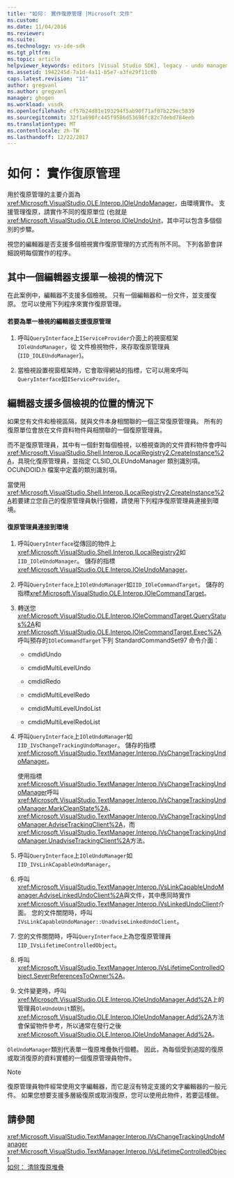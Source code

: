 ```yaml
---
title: "如何： 實作復原管理 |Microsoft 文件"
ms.custom: 
ms.date: 11/04/2016
ms.reviewer: 
ms.suite: 
ms.technology: vs-ide-sdk
ms.tgt_pltfrm: 
ms.topic: article
helpviewer_keywords: editors [Visual Studio SDK], legacy - undo management
ms.assetid: 1942245d-7a1d-4a11-b5e7-a3fe29f11c0b
caps.latest.revision: "11"
author: gregvanl
ms.author: gregvanl
manager: ghogen
ms.workload: vssdk
ms.openlocfilehash: cf57b24d81e193294f5ab90f71af07b229ec5839
ms.sourcegitcommit: 32f1a690fc445f9586d53698fc82c7debd784eeb
ms.translationtype: MT
ms.contentlocale: zh-TW
ms.lasthandoff: 12/22/2017
---
```

# <a name="how-to-implement-undo-management"></a>如何： 實作復原管理
用於復原管理的主要介面為<xref:Microsoft.VisualStudio.OLE.Interop.IOleUndoManager>，由環境實作。 支援管理復原，請實作不同的復原單位 (也就是<xref:Microsoft.VisualStudio.OLE.Interop.IOleUndoUnit>，其中可以包含多個個別的步驟。  
  
 視您的編輯器是否支援多個檢視實作復原管理的方式而有所不同。 下列各節會詳細說明每個實作的程序。  
  
## <a name="cases-where-an-editor-supports-a-single-view"></a>其中一個編輯器支援單一檢視的情況下  
 在此案例中，編輯器不支援多個檢視。 只有一個編輯器和一份文件，並支援復原。 您可以使用下列程序來實作復原管理。  
  
#### <a name="to-support-undo-management-for-a-single-view-editor"></a>若要為單一檢視的編輯器支援復原管理  
  
1.  呼叫`QueryInterface`上`IServiceProvider`介面上的視窗框架`IOleUndoManager`，從 文件檢視物件，來存取復原管理員 (`IID_IOLEUndoManager`)。  
  
2.  當檢視設置視窗框架時，它會取得網站的指標，它可以用來呼叫`QueryInterface`如`IServiceProvider`。  
  
## <a name="cases-where-an-editor-supports-multiple-views"></a>編輯器支援多個檢視的位置的情況下  
 如果您有文件和檢視區隔，就與文件本身相關聯的一個正常復原管理員。 所有的復原單位會放在文件資料物件與相關聯的一個復原管理員。  
  
 而不是復原管理員，其中有一個針對每個檢視，以檢視查詢的文件資料物件會呼叫<xref:Microsoft.VisualStudio.Shell.Interop.ILocalRegistry2.CreateInstance%2A>，具現化復原管理員，並指定 CLSID_OLEUndoManager 類別識別項。 OCUNDOID.h 檔案中定義的類別識別項。  
  
 當使用<xref:Microsoft.VisualStudio.Shell.Interop.ILocalRegistry2.CreateInstance%2A>若要建立您自己的復原管理員執行個體，請使用下列程序復原管理員連接到環境。  
  
#### <a name="to-hook-your-undo-manager-into-the-environment"></a>復原管理員連接到環境  
  
1.  呼叫`QueryInterface`從傳回的物件上<xref:Microsoft.VisualStudio.Shell.Interop.ILocalRegistry2>如`IID_IOleUndoManager`。 儲存的指標<xref:Microsoft.VisualStudio.OLE.Interop.IOleUndoManager>。  
  
2.  呼叫`QueryInterface`上`IOleUndoManager`如`IID_IOleCommandTarget`。 儲存的指標<xref:Microsoft.VisualStudio.OLE.Interop.IOleCommandTarget>。  
  
3.  轉送您<xref:Microsoft.VisualStudio.OLE.Interop.IOleCommandTarget.QueryStatus%2A>和<xref:Microsoft.VisualStudio.OLE.Interop.IOleCommandTarget.Exec%2A>呼叫預存的`IOleCommandTarget`下列 StandardCommandSet97 命令介面：  
  
    -   cmdidUndo  
  
    -   cmdidMultiLevelUndo  
  
    -   cmdidRedo  
  
    -   cmdidMultiLevelRedo  
  
    -   cmdidMultiLevelUndoList  
  
    -   cmdidMultiLevelRedoList  
  
4.  呼叫`QueryInterface`上`IOleUndoManager`如`IID_IVsChangeTrackingUndoManager`。 儲存的指標<xref:Microsoft.VisualStudio.TextManager.Interop.IVsChangeTrackingUndoManager>。  
  
     使用指標<xref:Microsoft.VisualStudio.TextManager.Interop.IVsChangeTrackingUndoManager>呼叫<xref:Microsoft.VisualStudio.TextManager.Interop.IVsChangeTrackingUndoManager.MarkCleanState%2A>、 <xref:Microsoft.VisualStudio.TextManager.Interop.IVsChangeTrackingUndoManager.AdviseTrackingClient%2A>，而<xref:Microsoft.VisualStudio.TextManager.Interop.IVsChangeTrackingUndoManager.UnadviseTrackingClient%2A>方法。  
  
5.  呼叫`QueryInterface`上`IOleUndoManager`如`IID_IVsLinkCapableUndoManager`。  
  
6.  呼叫<xref:Microsoft.VisualStudio.TextManager.Interop.IVsLinkCapableUndoManager.AdviseLinkedUndoClient%2A>與文件，其中應同時實作<xref:Microsoft.VisualStudio.TextManager.Interop.IVsLinkedUndoClient>介面。 您的文件關閉時，呼叫`IVsLinkCapableUndoManager::UnadviseLinkedUndoClient`。  
  
7.  您的文件關閉時，呼叫`QueryInterface`上為您復原管理員`IID_IVsLifetimeControlledObject`。  
  
8.  呼叫 <xref:Microsoft.VisualStudio.TextManager.Interop.IVsLifetimeControlledObject.SeverReferencesToOwner%2A>。  
  
9. 文件變更時，呼叫<xref:Microsoft.VisualStudio.OLE.Interop.IOleUndoManager.Add%2A>上的管理員`OleUndoUnit`類別。 <xref:Microsoft.VisualStudio.OLE.Interop.IOleUndoManager.Add%2A>方法會保留物件參考，所以通常在發行之後<xref:Microsoft.VisualStudio.OLE.Interop.IOleUndoManager.Add%2A>。  
  
 `OleUndoManager`類別代表單一復原堆疊執行個體。 因此，為每個受到追蹤的復原或取消復原的資料實體的一個復原管理員物件。  
  
> [!NOTE]
>  復原管理員物件經常使用文字編輯器，而它是沒有特定支援的文字編輯器的一般元件。 如果您想要支援多層級復原或取消復原，您可以使用此物件，若要這樣做。  
  
## <a name="see-also"></a>請參閱  
 <xref:Microsoft.VisualStudio.TextManager.Interop.IVsChangeTrackingUndoManager>   
 <xref:Microsoft.VisualStudio.TextManager.Interop.IVsLifetimeControlledObject>   
 [如何： 清除復原堆疊](../extensibility/how-to-clear-the-undo-stack.md)